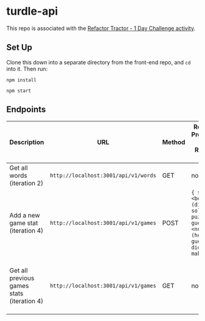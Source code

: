 # turdle-api

This repo is associated with the [Refactor Tractor - 1 Day Challenge activity](https://frontend.turing.edu/projects/module-2/refactor-tractor-1day-turdle.html).

## Set Up

Clone this down into a separate directory from the front-end repo, and `cd` into it.  Then run:

`npm install`

`npm start`

## Endpoints

| Description | URL | Method | Required Properties for Request Body | Sample Successful Response |
|----------|-----|--------|---------------------|-----------------|
| Get all words (iteration 2) |`http://localhost:3001/api/v1/words`| GET  | none | An array containing all words |
| Add a new game stat (iteration 4)|`http://localhost:3001/api/v1/games`| POST | `{ solved: <boolean (did they solve the puzzle?)>, guesses: <number (how many guesses did they make?)> }` | `{message: 'Game stats recorded successfully.' }`|
| Get all previous games stats (iteration 4) |`http://localhost:3001/api/v1/games` | GET  | none | An array containing game stats for all previous games (will be empty until you POST)|
